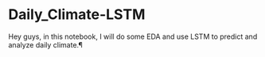 # Daily_Climate-LSTM
Hey guys, in this notebook, I will do some EDA and use LSTM to predict and analyze daily climate.¶
